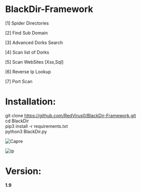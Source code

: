 # BlackDir-Framework
 <p>[1] Spider Directories<br></p>
 <p>[2] Find Sub Domain<br></p>
  <p>[3] Advanced Dorks Search </p>
  <p>[4] Scan list of Dorks </p>
 <p>[5] Scan WebSites [Xss,Sql] </p>
 <p>[6] Reverse Ip Lookup </p>
 <p>[7] Port Scan </p>
<h1>Installation:</h1>

git clone https://github.com/RedVirus0/BlackDir-Framework.git</br>
cd BlackDir</br>
pip3 install -r requirements.txt</br>
python3 BlackDir.py</br>

 

![Capre](https://user-images.githubusercontent.com/46041727/79525630-0b24b600-806c-11ea-8110-9ef686d2e982.PNG)



![ip](https://user-images.githubusercontent.com/46041727/79525680-298ab180-806c-11ea-9148-aa0c3b5c9ef4.PNG)




# Version:
<b><p>1.9</p></b>
